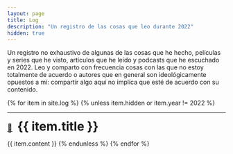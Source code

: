 ```yaml
---
layout: page
title: Log
description: "Un registro de las cosas que leo durante 2022"
hidden: true
---
```


Un registro no exhaustivo de algunas de las cosas que he hecho, películas y series que he visto, artículos que he leído y podcasts que he escuchado en 2022. Leo y comparto con frecuencia cosas con las que no estoy totalmente de acuerdo o autores que en general son ideológicamente opuestos a mí: compartir algo aquí no implica que esté de acuerdo con su contenido.

{% for item in site.log %}
{% unless item.hidden or item.year != 2022 %}
  <hr/>
  <div>
    <a style="font-size:1.3em; padding-right:0.4em" href="{{item.url}}">🔗</a>
    <h1 style="display:inline;" id="{{ item.tag }}">{{ item.title }}</h1>
  </div>

  {{ item.content }}
{% endunless %}
{% endfor %}
